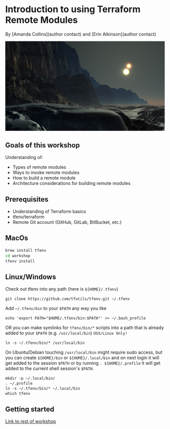 # Introduction to using Terraform Remote Modules

By [Amanda Collins](author contact) and [Erin Atkinson](author contact)

![far away shot of cliffs with people on a plain with a double sun in the distance](assets/landscape-1112911_1920.jpg)

## Goals of this workshop

Understanding of:

* Types of remote modules
* Ways to invoke remote modules
* How to build a remote module
* Architecture considerations for building remote modules

## Prerequisites

* Understanding of Terraform basics
* tfenv/terraform
* Remote Git account (GitHub, GitLab, BitBucket, etc.)

## MacOs

```bash
brew install tfenv
cd workshop
tfenv install
```

## Linux/Windows

Check out tfenv into any path (here is `${HOME}/.tfenv`)

```console
git clone https://github.com/tfutils/tfenv.git ~/.tfenv
```

Add `~/.tfenv/bin` to your `$PATH` any way you like

```console
echo 'export PATH="$HOME/.tfenv/bin:$PATH"' >> ~/.bash_profile
```

OR you can make symlinks for `tfenv/bin/*` scripts into a path that is already added to your `$PATH` (e.g. `/usr/local/bin`) `OSX/Linux Only!`

```console
ln -s ~/.tfenv/bin/* /usr/local/bin
```
  
On Ubuntu/Debian touching `/usr/local/bin` might require sudo access, but you can create `${HOME}/bin` or `${HOME}/.local/bin` and on next login it will get added to the session `$PATH`
or by running `. ${HOME}/.profile` it will get added to the current shell session's `$PATH`.
  
```console
mkdir -p ~/.local/bin/
. ~/.profile
ln -s ~/.tfenv/bin/* ~/.local/bin
which tfenv
```

## Getting started

[Link to rest of workshop](workshop/000_intro.md)
